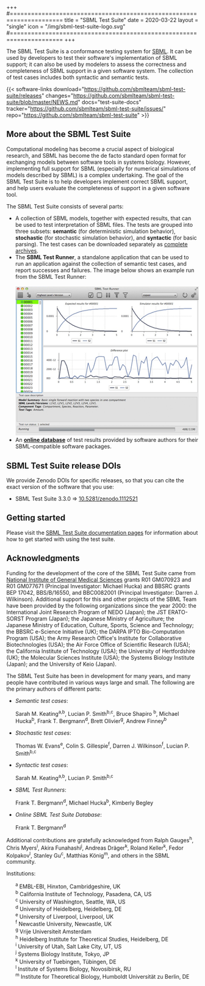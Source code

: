 +++
#=====================================================================
title  = "SBML Test Suite"
date   = 2020-03-22
layout = "single"
icon   = "/img/sbml-test-suite-logo.svg"
#=====================================================================
+++

The SBML Test Suite is a conformance testing system for [SBML](http://sbml.org). It can be used by developers to test their software's implementation of SBML support; it can also be used by modelers to assess the correctness and completeness of SBML support in a given software system.  The collection of test cases includes both syntactic and semantic tests.

{{< software-links download="https://github.com/sbmlteam/sbml-test-suite/releases" changes="https://github.com/sbmlteam/sbml-test-suite/blob/master/NEWS.md"
docs="test-suite-docs" tracker="https://github.com/sbmlteam/sbml-test-suite/issues/" repo="https://github.com/sbmlteam/sbml-test-suite" >}}


## More about the SBML Test Suite

Computational modeling has become a crucial aspect of biological research, and SBML has become the de facto standard open format for exchanging models between software tools in systems biology. However, implementing full support for SBML (especially for numerical simulations of models described by SBML) is a complex undertaking.  The goal of the SBML Test Suite is to help developers implement correct SBML support, and help users evaluate the completeness of support in a given software tool.

The SBML Test Suite consists of several parts:
* A collection of SBML models, together with expected results, that can be used to test interpretation of SBML files.  The tests are grouped into three subsets: **semantic** (for deterministic simulation behavior), **stochastic** (for stochastic simulation behavior), and **syntactic** (for basic parsing).  The test cases can be downloaded separately as [complete archives](http://github.com/sbmlteam/sbml-test-suite/releases).
* The **SBML Test Runner**, a standalone application that can be used to run an application against the collection of semantic test cases, and report successes and failures.  The image below shows an example run from the SBML Test Runner:<br><br>
<img class="center screenshot" src="example-run.png"/><br>
* An [**online database**](/facilities/database) of test results provided by software authors for their SBML-compatible software packages.


## SBML Test Suite release DOIs

We provide Zenodo DOIs for specific releases, so that you can cite the exact version of the software that you use:

* SBML Test Suite 3.3.0 ⇒ [10.5281/zenodo.1112521 ](https://zenodo.org/record/1112521#.WjFlb7aZMUE)


## Getting started

Please visit the [SBML Test Suite documentation pages](test-suite-docs) for information about how to get started with using the test suite.


## Acknowledgments

Funding for the development of the core of the SBML Test Suite came from [National Institute of General Medical Sciences](https://www.nigms.nih.gov) grants R01&nbsp;GM070923 and R01&nbsp;GM077671 (Principal Investigator: Michael Hucka) and BBSRC grants BEP&nbsp;17042, BBS/B/16550, and BBC0082001 (Principal Investigator: Darren J. Wilkinson). Additional support for this and other projects of the SBML Team have been provided by the following organizations since the year 2000: the International Joint Research Program of NEDO (Japan); the JST ERATO-SORST Program (Japan); the Japanese Ministry of Agriculture; the Japanese Ministry of Education, Culture, Sports, Science and Technology; the BBSRC e-Science Initiative (UK); the DARPA IPTO Bio-Computation Program (USA); the Army Research Office's Institute for Collaborative Biotechnologies (USA); the Air Force Office of Scientific Research (USA); the California Institute of Technology (USA); the University of Hertfordshire (UK); the Molecular Sciences Institute (USA); the Systems Biology Institute (Japan); and the University of Keio (Japan).

The SBML Test Suite has been in development for many years, and many people have contributed in various ways large and small.  The following are the primary authors of different parts:

* *Semantic test cases*:

  Sarah M. Keating<sup>a,b</sup>, Lucian P. Smith<sup>b,c</sup>, Bruce Shapiro <sup>b</sup>, Michael Hucka<sup>b</sup>, Frank T. Bergmann<sup>d</sup>, Brett Olivier<sup>g</sup>, Andrew Finney<sup>b</sup>

* *Stochastic test cases*:

  Thomas W. Evans<sup>e</sup>, Colin S. Gillespie<sup>f</sup>, Darren J. Wilkinson<sup>f</sup>, Lucian P. Smith<sup>b,c</sup>
   
* *Syntactic test cases*:

  Sarah M. Keating<sup>a,b</sup>, Lucian P. Smith<sup>b,c</sup>

* *SBML Test Runners*:

  Frank T. Bergmann<sup>d</sup>, Michael Hucka<sup>b</sup>, Kimberly Begley

* *Online SBML Test Suite Database*:

  Frank T. Bergmann<sup>d</sup>

Additional contributions are gratefully acknowledged from Ralph Gauges<sup>h</sup>, Chris Myers<sup>i</sup>, Akira Funahashi<sup>j</sup>, Andreas Dräger<sup>k</sup>, Roland Keller<sup>k</sup>, Fedor Kolpakov<sup>l</sup>, Stanley Gu<sup>c</sup>, Matthias König<sup>m</sup>, and others in the SBML community.

Institutions:

&nbsp;&nbsp;&nbsp;&nbsp;&nbsp;&nbsp;<sup>a</sup> EMBL-EBI, Hinxton, Cambridgeshire, UK<br>
&nbsp;&nbsp;&nbsp;&nbsp;&nbsp;&nbsp;<sup>b</sup> California Institute of Technology, Pasadena, CA, US<br>
&nbsp;&nbsp;&nbsp;&nbsp;&nbsp;&nbsp;<sup>c</sup> University of Washington, Seattle, WA, US<br>
&nbsp;&nbsp;&nbsp;&nbsp;&nbsp;&nbsp;<sup>d</sup> University of Heidelberg, Heidelberg, DE<br>
&nbsp;&nbsp;&nbsp;&nbsp;&nbsp;&nbsp;<sup>e</sup> University of Liverpool, Liverpool, UK<br>
&nbsp;&nbsp;&nbsp;&nbsp;&nbsp;&nbsp;<sup>f</sup> Newcastle University, Newcastle, UK<br>
&nbsp;&nbsp;&nbsp;&nbsp;&nbsp;&nbsp;<sup>g</sup> Vrije Universiteit Amsterdam<br>
&nbsp;&nbsp;&nbsp;&nbsp;&nbsp;&nbsp;<sup>h</sup> Heidelberg Institute for Theoretical Studies, Heidelberg, DE<br>
&nbsp;&nbsp;&nbsp;&nbsp;&nbsp;&nbsp;<sup>i</sup> University of Utah, Salt Lake City, UT, US<br>
&nbsp;&nbsp;&nbsp;&nbsp;&nbsp;&nbsp;<sup>j</sup> Systems Biology Institute, Tokyo, JP<br>
&nbsp;&nbsp;&nbsp;&nbsp;&nbsp;&nbsp;<sup>k</sup> University of Tuebingen, Tübingen, DE<br>
&nbsp;&nbsp;&nbsp;&nbsp;&nbsp;&nbsp;<sup>l</sup> Institute of Systems Biology, Novosibirsk, RU   <br>
&nbsp;&nbsp;&nbsp;&nbsp;&nbsp;&nbsp;<sup>m</sup> Institute for Theoretical Biology, Humboldt Universität zu Berlin, DE

